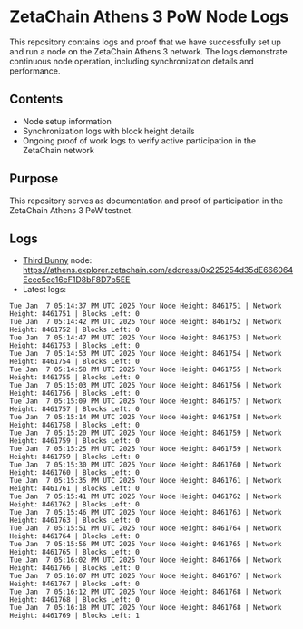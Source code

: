 # ZetaChain Athens 3 PoW Node Logs
This repository contains logs and proof that we have successfully set up and run a node on the ZetaChain Athens 3 network. The logs demonstrate continuous node operation, including synchronization details and performance.

## Contents
- Node setup information
- Synchronization logs with block height details
- Ongoing proof of work logs to verify active participation in the ZetaChain network

## Purpose
This repository serves as documentation and proof of participation in the ZetaChain Athens 3 PoW testnet.

## Logs

- [Third Bunny](https://thirdbunny.xyz/) node: https://athens.explorer.zetachain.com/address/0x225254d35dE666064Eccc5ce16eF1D8bF8D7b5EE
- Latest logs:
```
Tue Jan  7 05:14:37 PM UTC 2025 Your Node Height: 8461751 | Network Height: 8461751 | Blocks Left: 0
Tue Jan  7 05:14:42 PM UTC 2025 Your Node Height: 8461752 | Network Height: 8461752 | Blocks Left: 0
Tue Jan  7 05:14:47 PM UTC 2025 Your Node Height: 8461753 | Network Height: 8461753 | Blocks Left: 0
Tue Jan  7 05:14:53 PM UTC 2025 Your Node Height: 8461754 | Network Height: 8461754 | Blocks Left: 0
Tue Jan  7 05:14:58 PM UTC 2025 Your Node Height: 8461755 | Network Height: 8461755 | Blocks Left: 0
Tue Jan  7 05:15:03 PM UTC 2025 Your Node Height: 8461756 | Network Height: 8461756 | Blocks Left: 0
Tue Jan  7 05:15:09 PM UTC 2025 Your Node Height: 8461757 | Network Height: 8461757 | Blocks Left: 0
Tue Jan  7 05:15:14 PM UTC 2025 Your Node Height: 8461758 | Network Height: 8461758 | Blocks Left: 0
Tue Jan  7 05:15:20 PM UTC 2025 Your Node Height: 8461759 | Network Height: 8461759 | Blocks Left: 0
Tue Jan  7 05:15:25 PM UTC 2025 Your Node Height: 8461759 | Network Height: 8461759 | Blocks Left: 0
Tue Jan  7 05:15:30 PM UTC 2025 Your Node Height: 8461760 | Network Height: 8461760 | Blocks Left: 0
Tue Jan  7 05:15:35 PM UTC 2025 Your Node Height: 8461761 | Network Height: 8461761 | Blocks Left: 0
Tue Jan  7 05:15:41 PM UTC 2025 Your Node Height: 8461762 | Network Height: 8461762 | Blocks Left: 0
Tue Jan  7 05:15:46 PM UTC 2025 Your Node Height: 8461763 | Network Height: 8461763 | Blocks Left: 0
Tue Jan  7 05:15:51 PM UTC 2025 Your Node Height: 8461764 | Network Height: 8461764 | Blocks Left: 0
Tue Jan  7 05:15:56 PM UTC 2025 Your Node Height: 8461765 | Network Height: 8461765 | Blocks Left: 0
Tue Jan  7 05:16:02 PM UTC 2025 Your Node Height: 8461766 | Network Height: 8461766 | Blocks Left: 0
Tue Jan  7 05:16:07 PM UTC 2025 Your Node Height: 8461767 | Network Height: 8461767 | Blocks Left: 0
Tue Jan  7 05:16:12 PM UTC 2025 Your Node Height: 8461768 | Network Height: 8461768 | Blocks Left: 0
Tue Jan  7 05:16:18 PM UTC 2025 Your Node Height: 8461768 | Network Height: 8461769 | Blocks Left: 1
```
